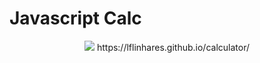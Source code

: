 # Javascript Calc
<div align="center"><img src="https://user-images.githubusercontent.com/99917797/157757769-2df44213-a986-4b91-af11-4d54edd00919.png"/>
https://lflinhares.github.io/calculator/</div>
